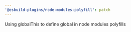 ```yaml
---
'@esbuild-plugins/node-modules-polyfill': patch
---
```


Using globalThis to define global in node modules polyfills
